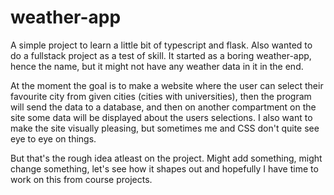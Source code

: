 # weather-app

A simple project to learn a little bit of typescript and flask. Also wanted to do a fullstack project as a test of skill.
It started as a boring weather-app, hence the name, but it might not have any weather data in it in the end. 

At the moment the goal is to make a website where the user can select their favourite city from given cities (cities with universities),
then the program will send the data to a database, and then on another compartment on the site some data will be displayed
about the users selections. I also want to make the site visually pleasing, but sometimes me and CSS don't quite see eye to eye on things.

But that's the rough idea atleast on the project. Might add something, might change something, let's see how it shapes out and hopefully I
have time to work on this from course projects.

